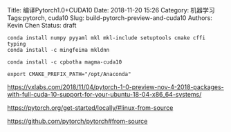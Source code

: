 Title: 编译Pytorch1.0+CUDA10
Date: 2018-11-20 15:26
Category: 机器学习
Tags:pytorch, cuda10
Slug: build-pytorch-preview-and-cuda10
Authors: Kevin Chen
Status: draft





```
conda install numpy pyyaml mkl mkl-include setuptools cmake cffi typing
conda install -c mingfeima mkldnn
```



```
conda install -c cpbotha magma-cuda10 
```



```
export CMAKE_PREFIX_PATH="/opt/Anaconda"
```



https://vxlabs.com/2018/11/04/pytorch-1-0-preview-nov-4-2018-packages-with-full-cuda-10-support-for-your-ubuntu-18-04-x86_64-systems/



https://pytorch.org/get-started/locally/#linux-from-source



https://github.com/pytorch/pytorch#from-source